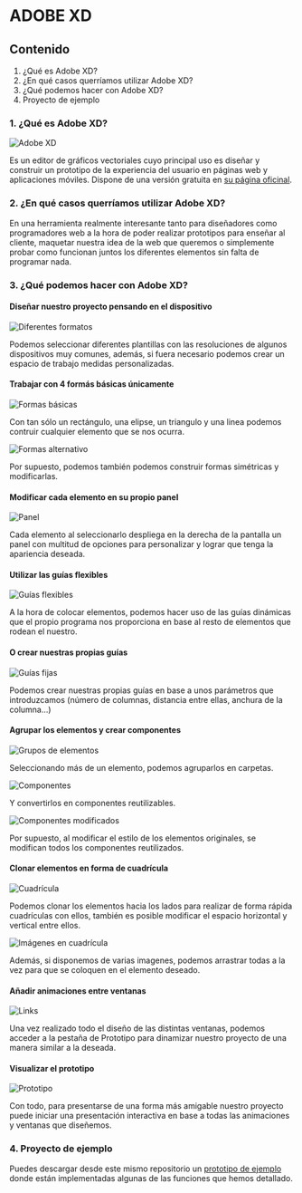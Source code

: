 # ADOBE XD

## Contenido

1. ¿Qué es Adobe XD?
2. ¿En qué casos querríamos utilizar Adobe XD?
3. ¿Qué podemos hacer con Adobe XD?
4. Proyecto de ejemplo

### 1. ¿Qué es Adobe XD?

![Adobe XD](./gif/presentacion.gif "Adobe XD")

Es un editor de gráficos vectoriales cuyo principal uso es diseñar y construir un prototipo de la experiencia del usuario en páginas web y aplicaciones móviles. Dispone de una versión gratuita en [su página oficinal](https://www.adobe.com/es/products/xd.html).

### 2. ¿En qué casos querríamos utilizar Adobe XD?

En una herramienta realmente interesante tanto para diseñadores como programadores web a la hora de poder realizar prototipos para enseñar al cliente, maquetar nuestra idea de la web que queremos o simplemente probar como funcionan juntos los diferentes elementos sin falta de programar nada.

### 3. ¿Qué podemos hacer con Adobe XD?

#### Diseñar nuestro proyecto pensando en el dispositivo

![Diferentes formatos](./gif/formatos.gif "Diferentes formatos")

Podemos seleccionar diferentes plantillas con las resoluciones de algunos dispositivos muy comunes, además, si fuera necesario podemos crear un espacio de trabajo medidas personalizadas.

#### Trabajar con 4 formás básicas únicamente

![Formas básicas](./gif/formas.gif "Formas básicas")

Con tan sólo un rectángulo, una elipse, un triangulo y una linea podemos contruir cualquier elemento que se nos ocurra.

![Formas alternativo](./gif/formasAlt.gif "Formas alternativo")

Por supuesto, podemos también podemos construir formas simétricas y modificarlas.

#### Modificar cada elemento en su propio panel

![Panel](./gif/panel.gif "Panel")

Cada elemento al seleccionarlo despliega en la derecha de la pantalla un panel con multitud de opciones para personalizar y lograr que tenga la apariencia deseada.

#### Utilizar las guías flexibles

![Guías flexibles](./gif/guiasFlex.gif "Guías flexibles")

A la hora de colocar elementos, podemos hacer uso de las guías dinámicas que el propio programa nos proporciona en base al resto de elementos que rodean el nuestro.

#### O crear nuestras propias guías

![Guías fijas](./gif/guiasFijas.gif "Guías fijas")

Podemos crear nuestras propias guías en base a unos parámetros que introduzcamos (número de columnas, distancia entre ellas, anchura de la columna...)

#### Agrupar los elementos y crear componentes

![Grupos de elementos](./gif/grupos.gif "Grupos de elementos")

Seleccionando más de un elemento, podemos agruparlos en carpetas.

![Componentes](./gif/componentes.gif "Componentes")

Y convertirlos en componentes reutilizables.

![Componentes modificados](./gif/componentesMod.gif "Componentes modificados")

Por supuesto, al modificar el estilo de los elementos originales, se modifican todos los componentes reutilizados.

#### Clonar elementos en forma de cuadrícula

![Cuadrícula](./gif/cuadricula.gif "Cuadrícula")

Podemos clonar los elementos hacia los lados para realizar de forma rápida cuadrículas con ellos, también es posible modificar el espacio horizontal y vertical entre ellos.

![Imágenes en cuadrícula](./gif/imgCuadricula.gif "Imágenes en cuadrícula")

Además, si disponemos de varias imagenes, podemos arrastrar todas a la vez para que se coloquen en el elemento deseado.

#### Añadir animaciones entre ventanas

![Links](./gif/links.gif "Links")

Una vez realizado todo el diseño de las distintas ventanas, podemos acceder a la pestaña de Prototipo para dinamizar nuestro proyecto de una manera similar a la deseada.

#### Visualizar el prototipo

![Prototipo](./gif/prototipo.gif "Prototipo")

Con todo, para presentarse de una forma más amigable nuestro proyecto puede iniciar una presentación interactiva en base a todas las animaciones y ventanas que diseñemos.

### 4. Proyecto de ejemplo

Puedes descargar desde este mismo repositorio un [prototipo de ejemplo](./Proyecto-ejemplo/) donde están implementadas algunas de las funciones que hemos detallado.